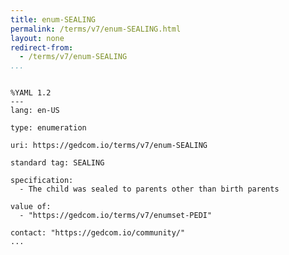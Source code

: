 ```yaml
---
title: enum-SEALING
permalink: /terms/v7/enum-SEALING.html
layout: none
redirect-from:
  - /terms/v7/enum-SEALING
...
```


```

%YAML 1.2
---
lang: en-US

type: enumeration

uri: https://gedcom.io/terms/v7/enum-SEALING

standard tag: SEALING

specification:
  - The child was sealed to parents other than birth parents

value of:
  - "https://gedcom.io/terms/v7/enumset-PEDI"

contact: "https://gedcom.io/community/"
...

```
